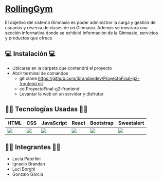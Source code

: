 # [RollingGym](https://proyectofinal-g2-frontend.netlify.app/)

El objetivo del sistema Gimnasio es poder administrar la carga y gestión de usuarios y reserva de clases
de un Gimnasio. Además se mostrará una sección informativa donde se exhibirá información de la
Gimnasio, servicios y productos que ofrece

## 💻 Instalación 💻

- Ubicarse en la carpeta que contendrá el proyecto
- Abrir terminal de comandos
  - git clone https://github.com/Ibrandandev/ProyectoFinal-g2-frontend.git
  - cd ProyectoFinal-g2-frontend
  - Levantar la web en un servidor y disfrutar

## 👨‍💻 Tecnologías Usadas 👩‍💻

<table>
  <thead>
    <tr>
      <th>HTML</th>
      <th>CSS</th>
      <th>JavaScript</th>
      <th>React</th>      
      <th>Bootstrap</th>
      <th>Sweetalert</th>
    </tr>
  </thead>
  <tbody>
    <tr>
      <td>
        <img src="https://i.postimg.cc/rF6WrLjr/html.png" />
      </td>
      <td>
        <img src="https://i.postimg.cc/mgSDG9F2/css.png"  />
      </td>
      <td>
        <img src="https://upload.wikimedia.org/wikipedia/commons/thumb/9/99/Unofficial_JavaScript_logo_2.svg/1200px-Unofficial_JavaScript_logo_2.svg.png"  />
      </td> 
      <td>
        <img src="https://download.logo.wine/logo/React_(web_framework)/React_(web_framework)-Logo.wine.png"  />
      </td> 
      <td>
        <img src="https://upload.wikimedia.org/wikipedia/commons/thumb/b/b2/Bootstrap_logo.svg/1200px-Bootstrap_logo.svg.png" />
      </td>
      <td>
        <img src="https://sweetalert2.github.io/images/SweetAlert2.png" />
      </td>
    </tr>
  </tbody>
</table>

## 👨‍💻 Integrantes 👩‍💻

- Lucia Paterlini
- Ignacio Brandan
- Luci Borghi
- Gonzalo Garcia
